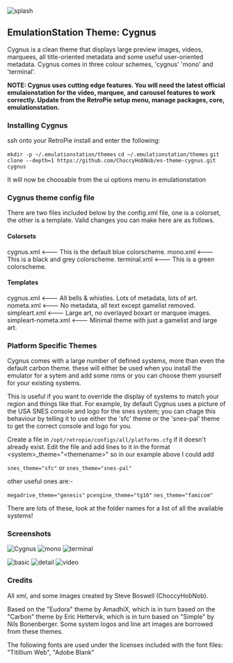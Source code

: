 ![splash](https://choccyhobnob.com/dl/img/cygnus/splash.jpg)

## EmulationStation Theme: Cygnus
Cygnus is a clean theme that displays large preview images, videos, marquees,  all title-oriented metadata and some useful user-oriented metadata. Cygnus comes in three colour schemes, 'cygnus' 'mono' and 'terminal'.

**NOTE: Cygnus uses cutting edge features. You will need the latest official emulaionstation for the video, marquee, and carousel features to work correctly. Update from the RetroPie setup menu, manage packages, core, emulationstation.**

### Installing Cygnus

ssh onto your RetroPie install and enter the following:

`mkdir -p ~/.emulationstation/themes`
`cd ~/.emulationstation/themes`
`git clone --depth=1 https://github.com/ChoccyHobNob/es-theme-cygnus.git cygnus`

It will now be choosable from the ui options menu in emulationstation

### Cygnus theme config file
There are two files included below by the config.xml file, one is a colorset, the other is a template.
Valid changes you can make here are as follows.

#### Colorsets
cygnus.xml             <--- This is the default blue colorscheme.
mono.xml               <--- This is a black and grey colorscheme.
terminal.xml           <--- This is a green colorscheme.

#### Templates
cygnus.xml             <--- All bells & whistles. Lots of metadata, lots of art.
nometa.xml             <--- No metadata, all text except gamelist removed.
simpleart.xml          <--- Large art, no overlayed boxart or marquee images.
simpleart-nometa.xml   <--- Minimal theme with just a gamelist and large art.

### Platform Specific Themes
Cygnus comes with a large number of defined systems, more than even the default carbon theme. these will either be used when you install the emulator for a sytem and add some roms or you can choose them yourself for your existing systems.

This is useful if you want to override the display of systems to match your region and things like that. For example, by default Cygnus uses a picture of the USA SNES console and logo for the snes system; you can chage this behaviour by telling it to use either the 'sfc' theme or the 'snes-pal' theme to get the correct console and logo for you.

Create a file in `/opt/retropie/configs/all/platforms.cfg` if it doesn't already exist. Edit the file and add lines to it in the format \<system\>_theme="\<themename\>" so in our example above I could add

`snes_theme="sfc"`
or
`snes_theme="snes-pal"`

other useful ones are:-

`megadrive_theme="genesis"`
`pcengine_theme="tg16"`
`nes_theme="famicom"`

There are lots of these, look at the folder names for a list of all the available systems!

### Screenshots
![Cygnus](https://choccyhobnob.com/dl/img/cygnus/cygnus.jpg)
![mono](https://choccyhobnob.com/dl/img/cygnus/mono.jpg)
![terminal](https://choccyhobnob.com/dl/img/cygnus/terminal.jpg)

![basic](https://choccyhobnob.com/dl/img/cygnus/basic.jpg)
![detail](https://choccyhobnob.com/dl/img/cygnus/detail.jpg)
![video](https://choccyhobnob.com/dl/img/cygnus/video.jpg)

### Credits
All xml, and some images created by Steve Boswell (ChoccyHobNob).

Based on the "Eudora" theme by AmadhiX, which is in turn based on the "Carbon" theme by Eric Hettervik, which is in turn based on "Simple" by Nils Bonenberger.  Some system logos and line art images are borrowed from these themes.

The following fonts are used under the licenses included with the font files:
"Titillium Web", "Adobe Blank"
